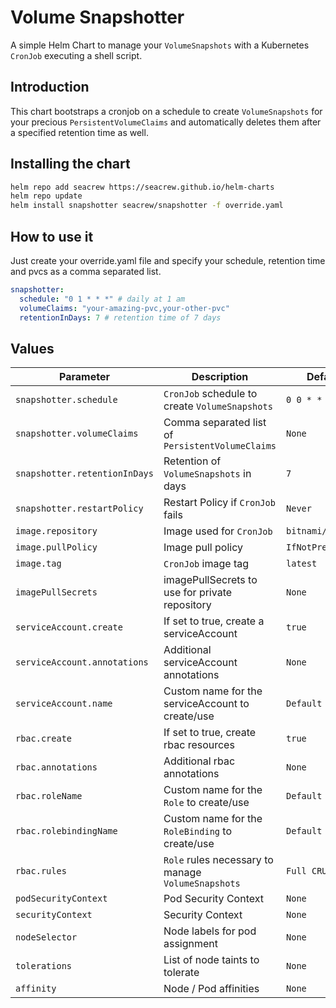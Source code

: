 # Volume Snapshotter 
A simple Helm Chart to manage your `VolumeSnapshots` with a Kubernetes `CronJob` executing a shell script.

## Introduction
This chart bootstraps a cronjob on a schedule to create `VolumeSnapshots` for your precious `PersistentVolumeClaims` and automatically deletes them after a specified retention time as well.

## Installing the chart
```bash
helm repo add seacrew https://seacrew.github.io/helm-charts
helm repo update
helm install snapshotter seacrew/snapshotter -f override.yaml
```

## How to use it

Just create your override.yaml file and specify your schedule, retention time and pvcs as a comma separated list.

```yaml
snapshotter:
  schedule: "0 1 * * *" # daily at 1 am
  volumeClaims: "your-amazing-pvc,your-other-pvc"
  retentionInDays: 7 # retention time of 7 days
```

## Values

| Parameter | Description | Default |
| --------- | ----------- | ------- |
| `snapshotter.schedule`        | `CronJob` schedule to create `VolumeSnapshots`        | `0 0 * * *`       |
| `snapshotter.volumeClaims`    | Comma separated list of `PersistentVolumeClaims`      | `None`            |
| `snapshotter.retentionInDays` | Retention of `VolumeSnapshots` in days                | `7`               |
| `snapshotter.restartPolicy`   | Restart Policy if `CronJob` fails                     | `Never`           |
| `image.repository`            | Image used for `CronJob`                              | `bitnami/kubectl` |
| `image.pullPolicy`            | Image pull policy                                     | `IfNotPresent`    |
| `image.tag`                   | `CronJob` image tag                                   | `latest`          |
| `imagePullSecrets`            | imagePullSecrets to use for private repository        | `None`            |
| `serviceAccount.create`       | If set to true, create a serviceAccount               | `true`            |
| `serviceAccount.annotations`  |  Additional serviceAccount annotations                | `None`            |
| `serviceAccount.name`         | Custom name for the serviceAccount to create/use      | `Default`         |
| `rbac.create`                 | If set to true, create rbac resources                 | `true`            |
| `rbac.annotations`            | Additional rbac annotations                           | `None`            |
| `rbac.roleName`               | Custom name for the `Role` to create/use              | `Default`         |
| `rbac.rolebindingName`        | Custom name for the `RoleBinding` to create/use       | `Default`         |
| `rbac.rules`                  | `Role` rules necessary to manage `VolumeSnapshots`    | `Full CRUD`       |
| `podSecurityContext`          | Pod Security Context                                  | `None`            |
| `securityContext`             | Security Context                                      | `None`            |
| `nodeSelector`                | Node labels for pod assignment                        | `None`            |
| `tolerations`                 | List of node taints to tolerate                       | `None`            |
| `affinity`                    | Node / Pod affinities                                 | `None`            |
